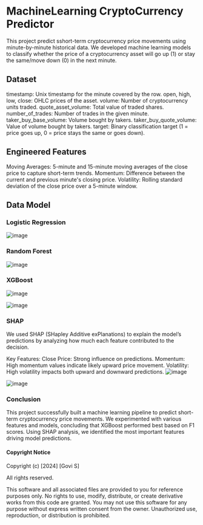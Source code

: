 # MachineLearning CryptoCurrency Predictor
This project predict sshort-term cryptocurrency price movements using minute-by-minute historical data. We developed machine learning models to classify whether the price of a cryptocurrency asset will go up (1) or stay the same/move down (0) in the next minute.
## Dataset
timestamp: Unix timestamp for the minute covered by the row.
open, high, low, close: OHLC prices of the asset.
volume: Number of cryptocurrency units traded.
quote_asset_volume: Total value of traded shares.
number_of_trades: Number of trades in the given minute.
taker_buy_base_volume: Volume bought by takers.
taker_buy_quote_volume: Value of volume bought by takers.
target: Binary classification target (1 = price goes up, 0 = price stays the same or goes down).
## Engineered Features
Moving Averages: 5-minute and 15-minute moving averages of the close price to capture short-term trends.
Momentum: Difference between the current and previous minute's closing price.
Volatility: Rolling standard deviation of the close price over a 5-minute window.
## Data Model
### Logistic Regression
![image](https://github.com/user-attachments/assets/3d526fc1-5782-47a5-bd97-930c65892298)

### Random Forest
![image](https://github.com/user-attachments/assets/c7cc7e5a-e3e5-4502-b073-515a2e725837)

### XGBoost
![image](https://github.com/user-attachments/assets/e228a3b6-bea0-47b7-8f04-7eecc6ca6848)

![image](https://github.com/user-attachments/assets/d2c9d19d-5f3f-4405-be19-280d14432783)

### SHAP
We used SHAP (SHapley Additive exPlanations) to explain the model’s predictions by analyzing how much each feature contributed to the decision.

Key Features:
Close Price: Strong influence on predictions.
Momentum: High momentum values indicate likely upward price movement.
Volatility: High volatility impacts both upward and downward predictions.
![image](https://github.com/user-attachments/assets/042ba5f4-f603-433c-872c-3199ef4b934f)


![image](https://github.com/user-attachments/assets/d0649169-5281-42e9-b445-9e7d81f2788e)

### Conclusion 
This project successfully built a machine learning pipeline to predict short-term cryptocurrency price movements. We experimented with various features and models, concluding that XGBoost performed best based on F1 scores. Using SHAP analysis, we identified the most important features driving model predictions.

#### Copyright Notice
Copyright (c) [2024] [Govi S]

All rights reserved.

This software and all associated files are provided to you for reference purposes only. No rights to use, modify, distribute, or create derivative works from this code are granted. You may not use this software for any purpose without express written consent from the owner. Unauthorized use, reproduction, or distribution is prohibited.
